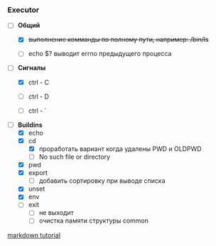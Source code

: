 ### Executor

- [ ] **Общий**
    - [x] ~~выполнение комманды по полному пути, например: /bin/ls~~
    - [ ] echo $? выводит errno предыдущего процесса


- [ ] **Сигналы**
    - [x] ctrl - C
    - [ ] ctrl - D
    - [ ] ctrl - \`


- [ ] **Buildins**
    - [x] echo
    - [x] cd
        - [x] проработать вариант когда удалены PWD и OLDPWD
        - [ ] No such file or directory
    - [x] pwd
    - [x] export
      - [ ] добавить сортировку при выводе списка
    - [x] unset
    - [x] env
    - [ ] exit
      - [ ] не выходит
      - [ ] очистка памяти структуры common

[markdown tutorial](https://guides.github.com/features/mastering-markdown/#GitHub-flavored-markdown)